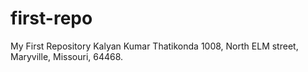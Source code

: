 # first-repo
My First Repository
Kalyan Kumar Thatikonda
1008, North ELM street, Maryville, Missouri, 64468.
